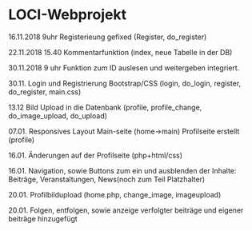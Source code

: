 # LOCI-Webprojekt

16.11.2018 9uhr
Registerieung gefixed (Register, do_register)

22.11.2018 15.40
Kommentarfunktion (index, neue Tabelle in der DB)

30.11.2018 9 uhr
Funktion zum ID auslesen und weitergeben integriert.

30.11. 
Login und Registrierung  Bootstrap/CSS (login, do_login, register, do_register, main.css)


13.12
Bild Upload in die Datenbank (profile, profile_change, do_image_upload, do_upload)


07.01.
Responsives Layout Main-seite (home->main)
Profilseite erstellt (profile)

16.01. Änderungen auf der Profilseite (php+html/css)

16.01. Navigation, sowie Buttons zum ein und ausblenden der Inhalte: Beiträge, Veranstaltungen, News(noch zum Teil Platzhalter)

20.01. Profilbildupload (home.php, change_image, imageupload)

20.01. Folgen, entfolgen, sowie anzeige verfolgter beiträge und eigener beiträge hinzugefügt

